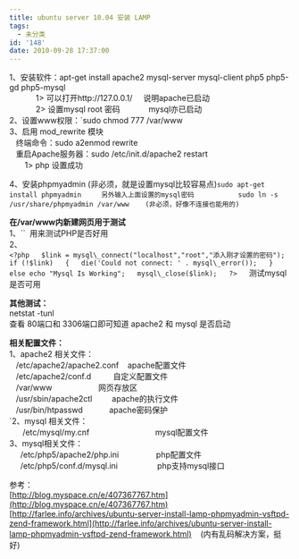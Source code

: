 ```yaml
---
title: ubuntu server 10.04 安装 LAMP
tags:
  - 未分类
id: '148'
date: 2010-09-28 17:37:00
---
```


1、安装软件：apt-get install apache2 mysql-server mysql-client php5 php5-gd php5-mysql  
            1> 可以打开http://127.0.0.1/     说明apache已启动  
            2> 设置mysql root 密码             mysql亦已启动  
2、设置www权限：`sudo chmod 777 /var/www  
3、启用 mod_rewrite 模块  
   终端命令：sudo a2enmod rewrite  
   重启Apache服务器：sudo /etc/init.d/apache2 restart  
       1> php 设置成功  
  
4、安装phpmyadmin (非必须，就是设置mysql比较容易点)` sudo apt-get install phpmyadmin     另外输入上面设置的mysql密码  
        sudo ln -s /usr/share/phpmyadmin /var/www    (非必须，好像不连接也能用的)  
`  
  
  
**在/var/www内新建网页用于测试**  
1、``<?php phpinfo(); ?>  用来测试PHP是否好用  
2、  
`<?php  
$link = mysql\_connect("localhost","root","添入刚才设置的密码");  
if (!$link)  
{  
die('Could not connect: ' . mysql\_error());  
}  
else echo "Mysql Is Working";  
mysql\_close($link);  
?>  
`测试mysql是否可用  
  
**其他测试：**  
netstat -tunl  
查看 80端口和 3306端口即可知道 apache2 和 mysql 是否启动  
  
**相关配置文件：**  
1、apache2 相关文件：  
   /etc/apache2/apache2.conf    apache配置文件  
   /etc/apache2/conf.d          自定义配置文件  
   /var/www                     网页存放区  
   /usr/sbin/apache2ctl         apache的执行文件  
   /usr/bin/htpasswd            apache密码保护  
`2、mysql 相关文件：  
      /etc/mysql/my.cnf                              mysql配置文件  
3、mysql相关文件：  
     /etc/php5/apache2/php.ini                 php配置文件  
     /etc/php5/conf.d/mysql.ini                  php支持mysql接口  
  
  
  
参考：  
[http://blog.myspace.cn/e/407367767.htm](http://blog.myspace.cn/e/407367767.htm)  
[http://farlee.info/archives/ubuntu-server-install-lamp-phpmyadmin-vsftpd-zend-framework.html](http://farlee.info/archives/ubuntu-server-install-lamp-phpmyadmin-vsftpd-zend-framework.html)    (内有乱码解决方案，挺好)